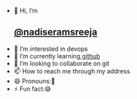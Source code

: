 - 👋 Hi, I’m <br><h2><u> @nadiseramsreeja</u>
- 👀 I’m interested in devops
- 🌱 I’m currently learning<u> github</u>
- 💞️ I’m looking to collaborate on git
- 📫 How to reach me through my address
- 😄 Pronouns:🎀
- ⚡ Fun fact:😅 

<!---
nadiseramsreeja/nadiseramsreeja is a ✨ special ✨ repository because its `README.md` (this file) appears on your GitHub profile.
You can click the Preview link to take a look at your changes.
--->

